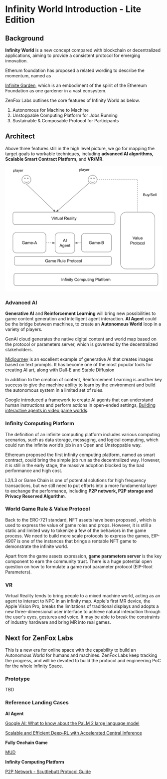 

# Infinity World Introduction - Lite Edition


## Background 

**Infinity World** is a new concept compared with blockchain or decentralized applications, aiming to provide a consistent protocol for emerging innovation.  

Etherum foundation has proposed a related wording to describe the momentum, named as  

[Infinite Garden](https://ethereum.foundation/infinitegarden), which is an embodiment of the spirit of the Ethereum Foundation as one gardener in a vast ecosystem.

ZenFox Labs outlines the core features of Infinity World as below.

1. Autonomous for Machine to Machine
2. Unstoppable Computing Platform for Jobs Running
3. Sustainable & Composable Protocol for Participants


## Architect


Above three features still in the high level picture, we go for mapping the target goals to workable techniques, including **advanced AI algorithms, Scalable Smart Contract Platform**, and **VR/MR**. 

![infinity architect](./docs/architect.png)


### Advanced AI 

**Generative AI** and **Reinforcement Learning** will bring new possibilities to game content generation and intelligent agent interaction. **AI Agent** could be the bridge between machines, to create an **Autonomous World** loop in a variety of players.

GenAI cloud generates the native digital content and world map based on the protocol or parameters server, which is governed by the decentralized stakeholders. 

[Midjourney](https://www.midjourney.com/home/?callbackUrl=%2Fapp%2F) is an excellent example of generative AI that creates images based on text prompts. It has become one of the most popular tools for creating AI art, along with Dall-E and Stable Diffusion

In addition to the creation of content, Reinforcement Learning is another key success to give the machine ability to learn by the environment and build the autonomous system in a limited set of rules. 

Google introduced a framework to create AI agents that can understand human instructions and perform actions in open-ended settings, [Building interactive agents in video game worlds](https://www.deepmind.com/blog/building-interactive-agents-in-video-game-worlds). 


### Infinity Computing Platform 

The definition of an infinite computing platform includes various computing scenarios, such as data storage, messaging, and logical computing, which could run the infinite world’s job in an Open and Unstoppable way.

Ethereum proposed the first infinity computing platform, named as smart contract, could bring the simple job run as the decentralized way. However, it is still in the early stage, the massive adoption blocked by the bad performance and high cost. 

L2/L3 or Game Chain is one of potential solutions for high frequency transactions, but we still need to put efforts into a more fundamental layer to exchange the performance, including **P2P network, P2P storage and Privacy Reserved Algorithm**.


### World Game Rule & Value Protocol

Back to the ERC-721 standard, NFT assets have been proposed , which is used to express the value of game roles and props. However,  it is still a static and limited way to tokenize a few of the behaviors in the game process. We need to build more scale protocols to express the games, EIP-4907 is one of the instances that brings a rentable NFT game to demonstrate the infinite world.

Apart from the game assets expression, **game parameters server** is the key component to earn the community trust. There is a huge potential open question on how to formulate a game root parameter protocol (EIP-Root Parameters).


### VR 

Virtual Reality tends to bring people to a mixed machine world, acting as an agent to interact to NPC in an infinity map. Apple's first MR device, the Apple Vision Pro, breaks the limitations of traditional displays and adopts a new three-dimensional user interface to achieve natural interaction through the user's eyes, gestures and voice. It may be able to break the constraints of industry hardware and bring MR into real games.


## Next for ZenFox Labs

This is a new era for online space with the capability to build an Autonomous World for humans and machines. ZenFox Labs keep tracking the progress, and will be devoted to build the protocol and engineering PoC for the whole Infinity Space.


### Prototype

TBD


### Reference Landing Cases

**AI Agent**

[Google AI: What to know about the PaLM 2 large language model](https://blog.google/technology/ai/google-palm-2-ai-large-language-model/)

[ Scalable and Efficient Deep-RL with Accelerated Central Inference](https://github.com/google-research/seed_rl)

**Fully Onchain Game**

[MUD](https://mud.dev/)

**Infinity Computing Platform**

[P2P Network - Scuttlebutt Protocol Guide](https://ssbc.github.io/scuttlebutt-protocol-guide/)
